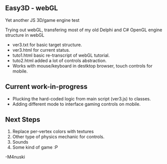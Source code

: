 Easy3D - webGL
----------
Yet another JS 3D/game engine test

Trying out webGL, transfering most of my old Delphi and C# OpenGL engine structure in webGL

* ver3.txt for basic target structure.
* ver3.html for current status.
* tuto1.html basic re-transcript of webGL tutorial.
* tuto2.html added a lot of controls abstraction.
* Works with mouse/keyboard in destktop browser, touch controls for mobile.

Current work-in-progress
--------
* Plucking the hard-coded logic from main script (ver3.js) to classes.
* Adding different mode to interface gaming controls on mobile.

Next Steps
-----------
1. Replace per-vertex colors with textures
2. Other type of physics mechanic for controls.
3. Sounds
4. Some kind of game :P

-M4nuski
